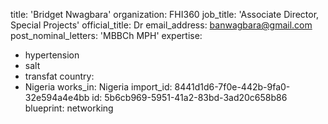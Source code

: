 title: 'Bridget Nwagbara'
organization: FHI360
job_title: 'Associate Director, Special Projects'
official_title: Dr
email_address: banwagbara@gmail.com
post_nominal_letters: 'MBBCh MPH'
expertise:
  - hypertension
  - salt
  - transfat
country:
  - Nigeria
works_in: Nigeria
import_id: 8441d1d6-7f0e-442b-9fa0-32e594a4e4bb
id: 5b6cb969-5951-41a2-83bd-3ad20c658b86
blueprint: networking
